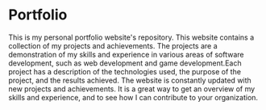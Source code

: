 # Portfolio

This is my personal portfolio website's repository. This website contains a collection of my projects and achievements. The projects are a demonstration of my skills and experience in various areas of software development, such as web development and  game development.Each project has a description of the technologies used, the purpose of the project, and the results achieved. The website is constantly updated with new projects and achievements. It is a great way to get an overview of my skills and experience, and to see how I can contribute to your organization. 

